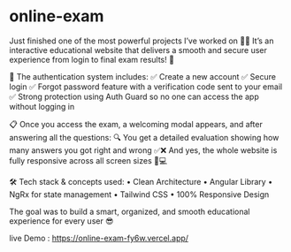 # online-exam

Just finished one of the most powerful projects I’ve worked on 👨‍💻
It’s an interactive educational website that delivers a smooth and secure user experience from login to final exam results! 🎯

🚪 The authentication system includes:
✅ Create a new account
✅ Secure login
✅ Forgot password feature with a verification code sent to your email
✅ Strong protection using Auth Guard so no one can access the app without logging in

📋 Once you access the exam, a welcoming modal appears, and after answering all the questions:
🔍 You get a detailed evaluation showing how many answers you got right and wrong ✅❌
And yes, the whole website is fully responsive across all screen sizes 📱💻

🛠️ Tech stack & concepts used:
	•	Clean Architecture
	•	Angular Library
	•	NgRx for state management
	•	Tailwind CSS
	•	100% Responsive Design

The goal was to build a smart, organized, and smooth educational experience for every user 😎

live Demo : https://online-exam-fy6w.vercel.app/

